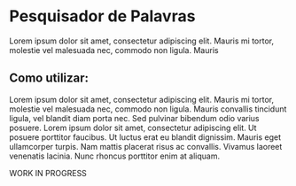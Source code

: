 # Pesquisador de Palavras

Lorem ipsum dolor sit amet, consectetur adipiscing elit. Mauris mi tortor, molestie vel malesuada nec, commodo non ligula. Mauris

## Como utilizar:

Lorem ipsum dolor sit amet, consectetur adipiscing elit. Mauris mi tortor, molestie vel malesuada nec, commodo non ligula. Mauris convallis tincidunt ligula, vel blandit diam porta nec. Sed pulvinar bibendum odio varius posuere. Lorem ipsum dolor sit amet, consectetur adipiscing elit. Ut posuere porttitor faucibus. Ut luctus erat eu blandit dignissim. Mauris eget ullamcorper turpis. Nam mattis placerat risus ac convallis. Vivamus laoreet venenatis lacinia. Nunc rhoncus porttitor enim at aliquam.

WORK IN PROGRESS
